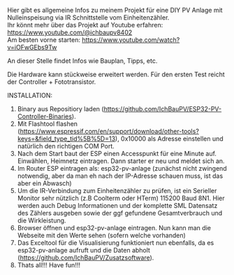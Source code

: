 Hier gibt es allgemeine Infos zu meinem Projekt für eine DIY PV Anlage mit Nulleinspeisung via IR Schnittstelle vom Einheitenzähler.  
Ihr könnt mehr über das Projekt auf Youtube erfahren: https://www.youtube.com/@ichbaupv8402  
Am besten vorne starten: https://www.youtube.com/watch?v=iOFwGEbs9Tw

An dieser Stelle findet Infos wie Bauplan, Tipps, etc.  

Die Hardware kann stückweise erweitert werden. Für den ersten Test reicht der Controller + Fototransistor.

INSTALLATION:  
1. Binary aus Repositiory laden (https://github.com/IchBauPV/ESP32-PV-Controller-Binaries).  
2. Mit Flashtool flashen (https://www.espressif.com/en/support/download/other-tools?keys=&field_type_tid%5B%5D=13), 0x10000 als Adresse einstellen und natürlich den richtigen COM Port.  
3. Nach dem Start baut der ESP einen Accesspunkt für eine Minute auf. Einwählen, Heimnetz eintragen. Dann starter er neu und meldet sich an.  
4. Im Router ESP eintragen als: esp32-pv-anlage  (zunächst nicht zwingend notwendig, aber da man eh nach der IP-Adresse schauen muss, ist das aber ein Abwasch)  
5. Um die IR-Verbindung zum Einheitenzähler zu prüfen, ist ein Serieller Monitor sehr nützlich (z.B Coolterm oder HTerm) 115200 Baud 8N1. Hier werden auch Debug Informationen und der komplette SML Datensatz des Zählers ausgeben sowie der ggf gefundene Gesamtverbrauch und die Wirkleistung.  
6. Browser öffnen und esp32-pv-anlage eintragen. Nun kann man die Webseite mit den Werte sehen (sofern welche vorhanden)
7. Das Exceltool für die Visualisierung funktioniert nun ebenfalls, da es esp32-pv-anlage aufruft und die Daten abholt (https://github.com/IchBauPV/Zusatzsoftware).  
8. Thats all!!! Have fun!!!
